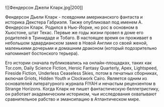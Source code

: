 ![[Фендерсон Джели Кларк.jpg|200]]

Фендерсон Дьели Кларк - псевдоним американского фантаста и историка Декстера Габриэля. Также  опубликовал под именем А. Фендерсон Кларк. Родился в Нью-Йорке, но рос в основном в Хьюстоне, штат Техас. Первые же годы жизни провел в доме его родителей в Тринидаде и Тобаго. В  настоящее время он проживает в небольшом эдвардианском замке в Новой  Англии со своей женой, маленькими дочерьми и домашним драконом (который  подозрительно напоминает бостонского терьера). 

Его истории сначала публиковались на онлайн-площадках, таких как  Tor.com, Daily Science Fiction, Heroic Fantasy Quarterly, Apex,  Lightspeed, Fireside Fiction, Underless Ceaseless Skies, потом в  печатных сборниках, включая Griots, Hidden Youth и Clockwork Cairo.  Является одним из основателей литературного журнала FIYAH и нечастым  рецензентом в Strange Horizons. Когда Кларк не пишет фантастическую  беллетристику, он работает академическим историком, чьи исследования  охватывают сравнительное рабство и эмансипацию в Атлантическом мире. 

